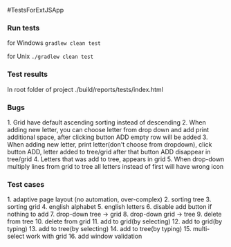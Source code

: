 #TestsForExtJSApp

<h3>Run tests</h3>
<p>for Windows <code>gradlew clean test</code></p>
<p>for Unix <code>./gradlew clean test</code></p>

<h3>Test results</h3>
In root folder of project ./build/reports/tests/index.html


<h3>Bugs</h3>
1. Grid have default ascending sorting instead of descending
2. When adding new letter, you can choose letter from drop down and add print additional space, after clicking button ADD empty row will be added
3. When adding new letter, print letter(don't choose from dropdown),  click button ADD, letter added to tree/grid after that button ADD disappear in tree/grid
4. Letters that was add to tree, appears in grid
5. When drop-down multiply lines from grid to tree all letters instead of first will have wrong icon

<h3>Test cases</h3>
1. adaptive page layout (no automation, over-complex)
2. sorting tree
3. sorting grid
4. english alphabet
5. english letters
6. disable add button if nothing to add
7. drop-down tree -> grid
8. drop-down grid -> tree
9. delete from tree
10. delete from grid
11. add to grid(by selecting)
12. add to grid(by typing)
13. add to tree(by selecting)
14. add to tree(by typing)
15. multi-select work with grid
16. add window validation
